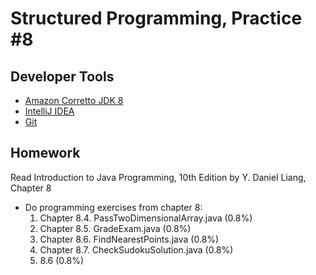 Structured Programming, Practice #8
===================================

## Developer Tools

* [Amazon Corretto JDK 8](https://aws.amazon.com/corretto)
* [IntelliJ IDEA](https://www.jetbrains.com/idea/download)
* [Git](https://git-scm.com)

## Homework

Read Introduction to Java Programming, 10th Edition by Y. Daniel Liang, Chapter 8

* Do programming exercises from chapter 8:
  1. Chapter 8.4. PassTwoDimensionalArray.java (0.8%)
  2. Chapter 8.5. GradeExam.java (0.8%)
  3. Chapter 8.6. FindNearestPoints.java (0.8%)
  4. Chapter 8.7. CheckSudokuSolution.java (0.8%)
  5. 8.6 (0.8%)
